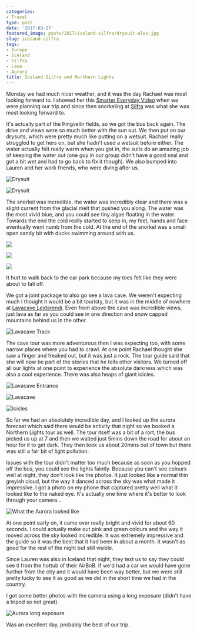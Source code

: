 ```yaml
---
categories:
- Travel
type: post
date: '2017-03-27'
featured_image: posts/2017/iceland-silfra/drysuit-alex.jpg
slug: iceland-silfra
tags:
- Europe
- Iceland
- Silfra
- Lava
- Aurora
title: Iceland Silfra and Northern Lights
---
```


Monday we had much nicer weather, and it was the day Rachael was most looking forward to. I showed her this [Smarter Everyday Video](https://youtu.be/5adC3nc0MHI?t=2m36s) when we were planning our trip and since then snorkeling at [Silfra](https://en.wikipedia.org/wiki/Silfra) was what she was most looking forward to.

It's actually part of the Þingvellir fields, so we got the bus back again. The drive and views were so much better with the sun out. We then put on our drysuits, which were pretty much like putting on a wetsuit. Rachael really struggled to get hers on, but she hadn't used a wetsuit before either. The water actually felt really warm when you got in, the suits do an amazing job of keeping the water out (one guy in our group didn't have a good seal and got a bit wet and had to go back to fix it though). We also bumped into Lauren and her work friends, who were diving after us.

![](drysuit-alex.jpg "Drysuit")

![](drysuit-rachael.jpg "Drysuit")

The snorkel was incredible, the water was incredibly clear and there was a slight current from the glacial melt that pushed you along. The water was the most vivid blue, and you could see tiny algae floating in the water.
Towards the end the cold really started to seep in, my feet, hands and face eventually went numb from the cold.
At the end of the snorkel was a small open sandy bit with ducks swimming around with us.

![](dive1.jpg "")

![](dive2.jpg "")

![](dive3.jpg "")

It hurt to walk back to the car park because my toes felt like they were about to fall off.

We got a joint package to also go see a lava cave. We weren't expecting much I thought it would be a bit touristy, but it was in the middle of nowhere at [Lavacave Leiđarendi](https://goo.gl/maps/fxEiqh7T9qS2). Even from above the cave was incredible views, just lava as far as you could see in one direction and snow capped mountains behind us in the other.

![](lavacave3.jpg "Lavacave Track")

The cave tour was more adventurous then I was expecting too, with some narrow places where you had to crawl.
At one point Rachael thought she saw a finger and freaked out, but it was just a rock. The tour guide said that she  will now be part of the stories that he tells other visitors. We turned off all our lights at one point to experience the absolute darkness which was also a cool experience. There was also heaps of giant icicles.

![](lavacave1.jpg "Lavacave Entrance")

![](lavacave2.jpg "Lavacave")

![](lavacave-icicles.jpg "Icicles")

So far we had an absolutely incredible day, and I looked up the aurora forecast which said there would be activity that night so we booked a Northern Lights tour as well. The tour itself was a bit of a rort, the bus picked us up at 7 and then we waited just 5mins down the road for about an hour for it to get dark. They then took us about 20mins out of town but there was still a fair bit of light pollution.

Issues with the tour didn't matter too much because as soon as you hopped off the bus, you could see the lights faintly. Because you can't see colours well at night, they don't look like the photos. It just looked like a normal thin greyish cloud, but the way it danced across the sky was what made it impressive. I got a photo on my phone that captured pretty well what it looked like to the naked eye. It's actually one time where it's better to look through your camera...

![](aurora-realistic.jpg "What the Aurora looked like")

At one point early on, it came over really bright and vivid for about 60 seconds. I could actually make out pink and green colours and the way it moved across the sky looked incredible. It was extremely impressive and the guide so it was the best that it had been in about a month. It wasn't as good for the rest of the night but still visible.

Since Lauren was also in Iceland that night, they text us to say they could see it from the hottub of their AirBnB. If we'd had a car we would have gone further from the city and it would have been way better, but we were still pretty lucky to see it as good as we did in the short time we had in the country.

I got some better photos with the camera using a long exposure (didn't have a tripod so not great).

![](aurora-exposure.jpg "Aurora long exposure")

Was an excellent day, probably the best of our trip.